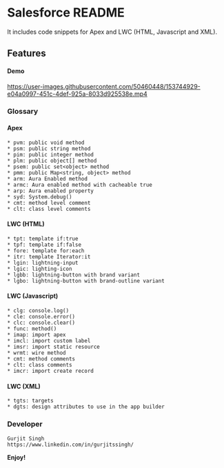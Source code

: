 # Salesforce README

It includes code snippets for Apex and LWC (HTML, Javascript and XML).

## Features

#### Demo

https://user-images.githubusercontent.com/50460448/153744929-e04a0997-451c-4def-925a-8033d925538e.mp4

### Glossary
####  Apex
    * pvm: public void method
    * psm: public string method
    * pim: public integer method
    * plm: public object[] method
    * psem: public set<object> method
    * pmm: public Map<string, object> method
    * arm: Aura Enabled method
    * armc: Aura enabled method with cacheable true
    * arp: Aura enabled property
    * syd: System.debug()
    * cmt: method level comment
    * clt: class level comments
    
#### LWC (HTML)
    * tpt: template if:true
    * tpf: template if:false
    * fore: template for:each
    * itr: template Iterator:it
    * lgin: lightning-input
    * lgic: lighting-icon
    * lgbb: lightning-button with brand variant
    * lgbo: lightning-button with brand-outline variant
    
#### LWC (Javascript)
    * clg: console.log()
    * cle: console.error()
    * clc: console.clear()
    * func: method()
    * imap: import apex
    * imcl: import custom label
    * imsr: import static resource
    * wrmt: wire method
    * cmt: method comments
    * clt: class comments
    * imcr: import create record
    
#### LWC (XML)
    * tgts: targets
    * dgts: design attributes to use in the app builder
    
### Developer
    Gurjit Singh  
    https://www.linkedin.com/in/gurjitssingh/    
**Enjoy!**
